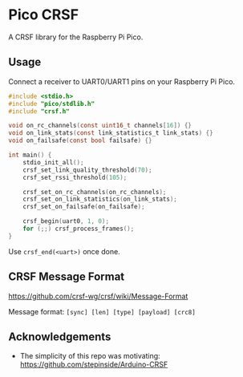 # Pico CRSF

A CRSF library for the Raspberry Pi Pico.

## Usage

Connect a receiver to UART0/UART1 pins on your Raspberry Pi Pico.

```c
#include <stdio.h>
#include "pico/stdlib.h"
#include "crsf.h"

void on_rc_channels(const uint16_t channels[16]) {}
void on_link_stats(const link_statistics_t link_stats) {}
void on_failsafe(const bool failsafe) {}

int main() {
    stdio_init_all();
    crsf_set_link_quality_threshold(70);
    crsf_set_rssi_threshold(105);

    crsf_set_on_rc_channels(on_rc_channels);
    crsf_set_on_link_statistics(on_link_stats);
    crsf_set_on_failsafe(on_failsafe);

    crsf_begin(uart0, 1, 0);
    for (;;) crsf_process_frames();
}
```

Use `crsf_end(<uart>)` once done.



## CRSF Message Format
https://github.com/crsf-wg/crsf/wiki/Message-Format

Message format:
`[sync] [len] [type] [payload] [crc8]`


## Acknowledgements

* The simplicity of this repo was motivating: https://github.com/stepinside/Arduino-CRSF